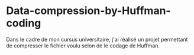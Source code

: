 # Data-compression-by-Huffman-coding

Dans le cadre de mon cursus universitaire, j'ai réalisé un projet permettant de compresser le fichier voulu selon de le codage de Huffman.
